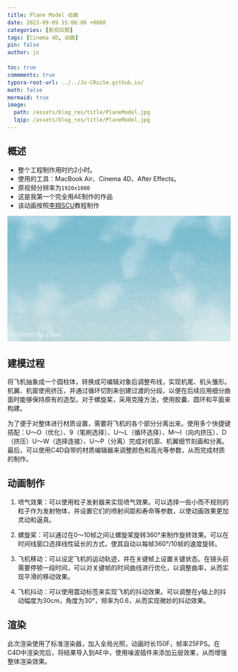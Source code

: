 ```yaml
---
title: Plane Model 动画
date: 2023-09-09 15:08:00 +0800
categories: [影视后期]
tags: [Cinema 4D, 动画]
pin: false
author: jo

toc: true
commments: true
typora-root-url: ../../Jo-CRuiSe.github.io/
math: false
mermaid: true
image:
  path: /assets/blog_res/title/PlaneModel.jpg
  lqip: /assets/blog_res/title/PlaneModel.jpg
---
```

## 概述

- 整个工程制作用时约2小时。
- 使用的工具：MacBook Air、Cinema 4D、After Effects。
- 原视频分辨率为`1920x1080`
- 这是我第一个完全用AE制作的作品
- 该动画按照[李翔SCU](https://www.bilibili.com/video/BV177411P7d1/?spm_id_from=333.999.0.0&vd_source=27f8535b972612917de0cca10f45313f)教程制作

![PlaneModel](/assets/blog_res/2023-09-09-PlaneModel.assets/PlaneModel.gif)

## 建模过程

将飞机抽象成一个圆柱体，转换成可编辑对象后调整布线，实现机尾、机头雏形。机翼、机窗使用挤压，并通过循环切割来创建过渡的分段，以便在后续应用细分曲面时能够保持原有的造型。对于螺旋桨，采用克隆方法，使用胶囊、圆环和平面来构建。

为了便于对整体进行材质设置，需要将飞机的各个部分分离出来。使用多个快捷键搭配：U～O（优化）、9（笔刷选择）、U～L（循环选择）、M～I（向内挤压）、D（挤压）U～W（选择连接）、U～P（分离）完成对机窗、机翼细节刻画和分离。最后，可以使用C4D自带的材质编辑器来调整颜色和高光等参数，从而完成材质的制作。

## 动画制作

1. 喷气效果：可以使用粒子发射器来实现喷气效果。可以选择一些小而不规则的粒子作为发射物体，并设置它们的喷射间距和寿命等参数，以使动画效果更加灵动和逼真。
2. 螺旋桨：可以通过在0～10帧之间让螺旋桨旋转360°来制作旋转效果。可以在时间线窗口选择线性延长的方式，使其自动以每帧360°/10帧的速度旋转。

3. 飞机移动：可以设定飞机的运动轨迹，并在关键帧上设置关键状态。在镜头前需要停顿一段时间，可以对关键帧的时间曲线进行优化，以调整曲率，从而实现平滑的移动效果。

4. 飞机抖动：可以使用震动标签来实现飞机的抖动效果。可以调整在y轴上的抖动幅度为30cm，角度为30°，频率为0.6，从而实现微妙的抖动效果。

## 渲染

此次渲染使用了标准渲染器，加入全局光照，动画时长150F，帧率25FPS。在C4D中渲染完后，将结果导入到AE中，使用噪波插件来添加云层效果，从而增强整体渲染效果。
